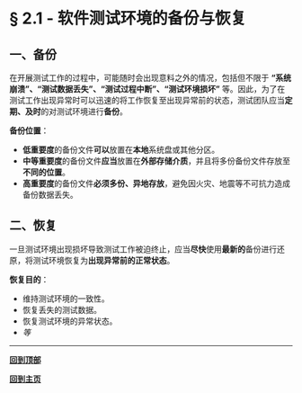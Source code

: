 # § 2.1 - 软件测试环境的备份与恢复

## 一、备份

在开展测试工作的过程中，可能随时会出现意料之外的情况，包括但不限于 **“系统崩溃”、“测试数据丢失”、“测试过程中断”、“测试环境损坏”** 等。因此，为了在测试工作出现异常时可以迅速的将工作恢复至出现异常前的状态，测试团队应当**定期、及时**的对测试环境进行**备份**。

**备份位置**：

- **低重要度**的备份文件**可以**放置在**本地**系统盘或其他分区。
- **中等重要度**的备份文件**应当**放置在**外部存储介质**，并且将多份备份文件存放至**不同的位置**。
- **高重要度**的备份文件**必须多份、异地存放**，避免因火灾、地震等不可抗力造成备份数据丢失。

## 二、恢复

一旦测试环境出现损坏导致测试工作被迫终止，应当**尽快**使用**最新的**备份进行还原，将测试环境恢复为**出现异常前的正常状态**。

**恢复目的**：

- 维持测试环境的一致性。
- 恢复丢失的测试数据。
- 恢复测试环境的异常状态。
- *等*

---
[**回到顶部**](https://github.com/Lingggao/Software-Testing-Basics/blob/master/%E7%AC%AC%E4%BA%8C%E7%AB%A0/2_1_%E6%B5%8B%E8%AF%95%E7%8E%AF%E5%A2%83%E7%9A%84%E5%A4%87%E4%BB%BD%E4%B8%8E%E6%81%A2%E5%A4%8D.md#-21---%E6%B5%8B%E8%AF%95%E7%8E%AF%E5%A2%83%E7%9A%84%E5%A4%87%E4%BB%BD%E4%B8%8E%E6%81%A2%E5%A4%8D)

[**回到主页**](https://github.com/Lingggao/Software-Testing-Basics#%E8%BD%AF%E4%BB%B6%E6%B5%8B%E8%AF%95%E5%9F%BA%E7%A1%80)